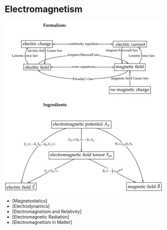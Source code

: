 # Electromagnetism

![Map of ED](/assets/img/maped.png)

- [Magnetostatics]
- [Electrodynamics]
- [Electromagnetism and Relativity]
- [Electromagnetic Radiation]
- [Electromagnetism in Matter]
